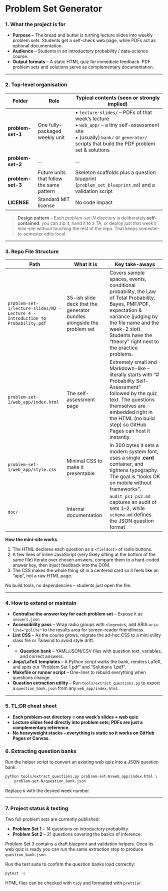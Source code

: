 # Problem Set Generator

### 1. What the project is for

- **Purpose** – The bread and butter is turning lecture slides into weekly problem sets. Students get a self-check web page, while PDFs act as optional documentation.
- **Audience** – Students in an introductory probability / data-science course.
- **Output formats** – A static HTML quiz for immediate feedback. PDF problem sets and solutions serve as complementary documentation.

---

### 2. Top-level organisation

| Folder            | Role                                      | Typical contents (seen or strongly implied)                                                                                                                                               |
| ----------------- | ----------------------------------------- | ----------------------------------------------------------------------------------------------------------------------------------------------------------------------------------------- |
| **problem-set-1** | One fully-packaged weekly unit            | • `lecture-slides/` – PDFs of that week’s lecture<br>• `web_app/` – a tiny self-assessment site<br>• (usually) `bank/` or `generator/` scripts that build the PDF problem set & solutions |
| **problem-set-2** | ...                                       | ...                                                                                                                                                                                       |
| **problem-set-3** | Future units that follow the same pattern | Skeleton scaffolds plus a question blueprint (`problem_set_blueprint.md`) and a validation script                                                                                         |
| **LICENSE**       | Standard MIT license                      | No code impact                                                                                                                                                                            |

> **Design pattern** – Each _problem-set-N_ directory is deliberately **self-contained**: you can zip it, hand it to a TA, or deploy just that week’s mini-site without touching the rest of the repo. That keeps semester-to-semester edits local.

---

### 3. Repo File Structure

| Path                                                                            | What it is                                                             | Key take-aways                                                                                                                                                                                                                              |
| ------------------------------------------------------------------------------- | ---------------------------------------------------------------------- | ------------------------------------------------------------------------------------------------------------------------------------------------------------------------------------------------------------------------------------------- |
| `problem-set-1/lecture-slides/W2 - Lecture 4 - Introduction to Probability.pdf` | 35-ish slide deck that the generator bundles alongside the problem set | Covers sample spaces, events, conditional probability, the Law of Total Probability, Bayes, PMF/PDF, expectation & variance (judging by the file name and the week-2 slot). Students have the “theory” right next to the practice problems. |
| `problem-set-1/web_app/index.html`                                              | The self-assessment page                                               | Extremely small and Markdown-like – literally starts with “# Probability Self-Assessment” followed by the quiz text. The questions themselves are embedded right in the HTML (no build step) so GitHub Pages can host it instantly.         |
| `problem-set-1/web_app/style.css`                                               | Minimal CSS to make it presentable                                     | In 300 bytes it sets a modern system font, uses a single **.card** container, and tightens typography. The goal is “looks OK on mobile without frameworks”.                                                                                 |
| `doc/`                                                                          | Internal documentation                                                 | `audit_ps1_ps2.md` captures an audit of sets 1–2, while `schema.md` defines the JSON question format                                                                                                                                        |

**How the mini-site works**

1. The HTML declares each question as a `<fieldset>` of radio buttons.
2. A few lines of inline JavaScript (very likely sitting at the bottom of the same file) iterate over chosen answers, compare them to a hard-coded answer key, then inject feedback into the DOM.
3. The CSS makes the whole thing sit in a centered card so it feels like an “app”, not a raw HTML page.

No build tools, no dependencies – students just open the file.

---

### 4. How to extend or maintain

- **Centralise the answer key for each problem set** – Expose it as `answers.json`
- **Accessibility pass** – Wrap radio groups with `<legend>`s, add ARIA `aria-live="polite"` to the results area for screen-reader friendliness.
- **Lint CSS** – As the course grows, migrate the ad-hoc CSS to a mini utility class file or Tailwind to avoid style drift.
- - **Question bank** – YAML/JSON/CSV files with question text, variables, and correct answers.
- **Jinja/LaTeX templates** – A Python script walks the bank, renders LaTeX, and spits out “Problem Set 1.pdf” and “Solutions 1.pdf”.
- **Makefile or runner script** – One-liner to rebuild everything when questions change.
- **Question extraction utility** – Run `tools/extract_questions.py` to export a `question_bank.json` from any `web_app/index.html`.

---

### 5. TL;DR cheat sheet

- **Each problem-set directory = one week’s slides + web quiz.**
- **Lecture slides feed directly into problem sets; PDFs are just a complementary reference.**
- **No heavyweight stacks – everything is static so it works on GitHub Pages or Canvas.**

### 6. Extracting question banks

Run the helper script to convert an existing web quiz into a JSON question bank:

```bash
python tools/extract_questions.py problem-set-N/web_app/index.html \
    problem-set-N/question_bank.json
```

Replace `N` with the desired week number.

---

### 7. Project status & testing

Two full problem sets are currently published:

- **Problem Set 1** – 14 questions on introductory probability.
- **Problem Set 2** – 21 questions covering the basics of inference.

Problem Set 3 contains a draft blueprint and validation helpers. Once its web
quiz is ready you can run the same extraction step to produce
`question_bank.json`.

Run the test suite to confirm the question banks load correctly:

```bash
pytest -q
```

HTML files can be checked with `tidy` and formatted with `prettier`.
